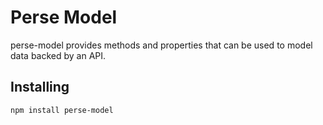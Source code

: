 # Perse Model

perse-model provides methods and properties that can be used to model data
backed by an API.

## Installing

```sh
npm install perse-model
```
